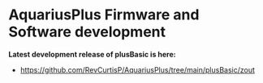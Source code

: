 # AquariusPlus Firmware and Software development

**Latest development release of plusBasic is here:**
 - https://github.com/RevCurtisP/AquariusPlus/tree/main/plusBasic/zout
